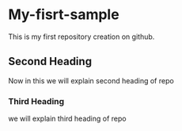 # My-fisrt-sample
This is my first repository creation on github.
## Second Heading
Now in this we will explain second heading of repo
### Third Heading
we will explain third heading of repo
